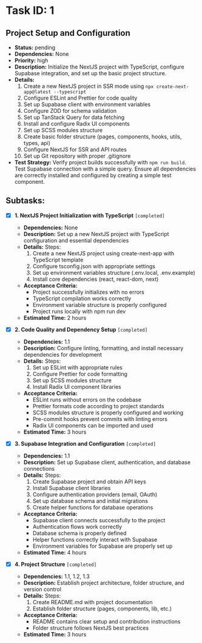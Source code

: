 # Task ID: 1

## Project Setup and Configuration

- **Status:** pending
- **Dependencies:** None
- **Priority:** high
- **Description:** Initialize the NextJS project with TypeScript, configure Supabase integration, and set up the basic project structure.
- **Details:**
  1. Create a new NextJS project in SSR mode using `npx create-next-app@latest --typescript`
  2. Configure ESLint and Prettier for code quality
  3. Set up Supabase client with environment variables
  4. Configure ZOD for schema validation
  5. Set up TanStack Query for data fetching
  6. Install and configure Radix UI components
  7. Set up SCSS modules structure
  8. Create basic folder structure (pages, components, hooks, utils, types, api)
  9. Configure NextJS for SSR and API routes
  10. Set up Git repository with proper .gitignore
- **Test Strategy:**
  Verify project builds successfully with `npm run build`. Test Supabase connection with a simple query. Ensure all dependencies are correctly installed and configured by creating a simple test component.

## Subtasks:

- [x] **1. NextJS Project Initialization with TypeScript** `[completed]`

  - **Dependencies:** None
  - **Description:** Set up a new NextJS project with TypeScript configuration and essential dependencies
  - **Details:**
    Steps:
    1. Create a new NextJS project using create-next-app with TypeScript template
    2. Configure tsconfig.json with appropriate settings
    3. Set up environment variables structure (.env.local, .env.example)
    4. Install core dependencies (react, react-dom, next)
  - **Acceptance Criteria:**
    - Project successfully initializes with no errors
    - TypeScript compilation works correctly
    - Environment variable structure is properly configured
    - Project runs locally with npm run dev
  - **Estimated Time:** 2 hours

- [x] **2. Code Quality and Dependency Setup** `[completed]`

  - **Dependencies:** 1.1
  - **Description:** Configure linting, formatting, and install necessary dependencies for development
  - **Details:**
    Steps:
    1. Set up ESLint with appropriate rules
    2. Configure Prettier for code formatting
    3. Set up SCSS modules structure
    4. Install Radix UI component libraries
  - **Acceptance Criteria:**
    - ESLint runs without errors on the codebase
    - Prettier formats code according to project standards
    - SCSS modules structure is properly configured and working
    - Pre-commit hooks prevent commits with linting errors
    - Radix UI components can be imported and used
  - **Estimated Time:** 3 hours

- [x] **3. Supabase Integration and Configuration** `[completed]`

  - **Dependencies:** 1.1
  - **Description:** Set up Supabase client, authentication, and database connections
  - **Details:**
    Steps:
    1. Create Supabase project and obtain API keys
    2. Install Supabase client libraries
    3. Configure authentication providers (email, OAuth)
    4. Set up database schema and initial migrations
    5. Create helper functions for database operations
  - **Acceptance Criteria:**
    - Supabase client connects successfully to the project
    - Authentication flows work correctly
    - Database schema is properly defined
    - Helper functions correctly interact with Supabase
    - Environment variables for Supabase are properly set up
  - **Estimated Time:** 4 hours

- [x] **4. Project Structure** `[completed]`
  - **Dependencies:** 1.1, 1.2, 1.3
  - **Description:** Establish project architecture, folder structure, and version control
  - **Details:**
    Steps:
    1. Create README.md with project documentation
    2. Establish folder structure (pages, components, lib, etc.)
  - **Acceptance Criteria:**
    - README contains clear setup and contribution instructions
    - Folder structure follows NextJS best practices
  - **Estimated Time:** 3 hours
